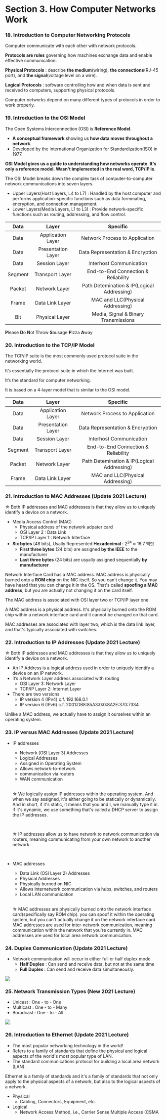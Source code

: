 # Section 3. How Computer Networks Work

### 18. Introduction to Computer Networking Protocols

Computer communicate with each other with network protocols.

**Protocols are rules** governing how machines exchange data and enable effective communication.

**Physical Protocols** : describe **the medium**(wiring), **the connections**(RJ-45 port), and **the signal**(voltage level on a wire).

**Logical Protocols** : software controlling how and when data is sent and received to computers, supporting physical protocols.

Computer networks depend on many different types of protocols in order to work properly.

### 19. Introduction to the OSI Model

The Open Systems Interconnection (OSI) is **Reference Model**.

- **A conceptual framework** showing us **how data moves throughout a network**.
- Developed by the International Organization for Standardization(ISO) in 1977.
  
**OSI Model gives us a guide to understanding how networks operate. It's only a reference model. Wasn't implemented in the real word, TCP/IP is.**

The OSI Model breaks down the complex task of computer-to-computer network communications into seven layers.

- Upper Layers(Host Layers, L4 to L7) : Handled by the host computer and performs application-specific functions such as data formmating, encryption, and connection management.
- Lower Layers(Media Layers, L1 to L3) : Provide network-specific functions such as routing, addressing, and flow control.

|   Data  |        Layer       |                  Specific                  |
|:-------:|:------------------:|:------------------------------------------:|
|   Data  |  Application Layer |       Network Process to Application       |
|   Data  | Presentation Layer |      Data Representation & Encryption      |
|   Data  |    Session Layer   |           Interhost Communication          |
| Segment |   Transport Layer  |     End-to-End Connection & Reliability    |
|  Packet |    Network Layer   | Path Detemination & IP(Logical Addressing) |
|  Frame  |   Data Link Layer  |      MAC and LLC(Physical Addressing)      |
|   Bit   |   Physical Layer   |    Media, Signal & Binary Transmissions    |

**P**lease **D**o **N**ot **T**hrow **S**ausage **P**izza **A**way

### 20. Introduction to the TCP/IP Model

The TCP/IP suite is the most commonly used protocol suite in the networking world.

It’s essentially the protocol suite in which the Internet was built.

It’s the standard for computer networking.

It is based on a 4-layer model that is similar to the OSI model.

|   Data  |        Layer       |                  Specific                  |
|:-------:|:------------------:|:------------------------------------------:|
|   Data  |  Application Layer |       Network Process to Application       |
|   Data  | Presentation Layer |      Data Representation & Encryption      |
|   Data  |    Session Layer   |           Interhost Communication          |
| Segment |   Transport Layer  |     End-to-End Connection & Reliability    |
|  Packet |    Network Layer   | Path Detemination & IP(Logical Addressing) |
|  Frame  |   Data Link Layer  |      MAC and LLC(Physical Addressing)      |

### 21. Introduction to MAC Addresses  (Update 2021 Lecture)

☆ Both IP addresses and MAC addresses is that they allow us to uniquely identify a device on a network.

- Media Access Control (MAC)
  - Physical address of the network adpater card
  - OSI Layer 2 : Data Link
  - TCP/IP Layer 1 : Network Interface 
- **Six bytes** (48 bits), Usally Represented **Hexadecimal** : $2^{24}$ $\approx$ 16.7 백만
  - **First three bytes** (24 bits) are assigned **by the IEEE** to the manufacturer
  - **Last three bytes** (24 bits) are usyally assigned sequentially **by manufacturer**

Network Interface Card has a MAC address. MAC address is physically burned onto a **ROM chip** on the NIC itself. So you can't change it. You may have heard that you can change it in the OS. That's called **spoofing a MAC address**, but you are actually not changing it on the card itself.

The MAC address is associated with OSI layer two or TCP/IP layer one.

A MAC address is a physical address. It's physically burned onto the ROM chip within a network interface card and it cannot be changed on that card.

MAC addresses are associated with layer two, which is the data link layer, and that's typically associated with switches.

### 22. Introduction to IP Addresses  (Update 2021 Lecture)

☆ Both IP addresses and MAC addresses is that they allow us to uniquely identify a device on a network.

- An IP Address is a logical address used in order to uniquely identify
a device on an IP network.
- It’s a Network Layer address associated with routing
  - OSI Layer 3: Network Layer
  - TCP/IP Layer 2: Internet Layer
- There are two versions
  - IP version 4 (IPv4) c.f. 192.168.0.1
  - IP version 6 (IPv6) c.f. 2001:DB8:85A3:0:0:8A2E:370:7334
  
Unlike a MAC address, we actually have to assign it ourselves within an operating system.

### 23. IP versus MAC Addresses  (Update 2021 Lecture)

- IP addresses  
  -  Network (OSI Layer 3) Addresses
  -  Logical Addresses
  -  Assigned in Operating System 
  -  Allows network-to-network 
  -  communication via routers 
  -  WAN communication

  <br>

  ☆ We logically assign IP addresses  within the operating system. And when we say assigned, it's either going to  be statically or dynamically. And in short, if it's static, it means that you and I, we manually type it in. If it's dynamic, we use something that's called a DHCP server to assign the IP addresses.

  <br>

  ☆ IP addresses allow us to have network to network communication via routers, meaning communicating from your own network to another network. 

  <br>

- MAC addresses
  - Data Link (OSI Layer 2) Addresses 
  - Physical Addresses 
  - Physically burned on NIC 
  - Allows internetwork communication via hubs, switches, and routers 
  - Local LAN communication

  <br>

  ☆ MAC addresses are physically burned onto the network interface card(specifically say ROM chip).  you can spoof it within the operating system, but you can't actually change it on the network interface card. MAC addresses are used for inter-network communication, meaning communication within the network that you're currently in. MAC addresses are used for local area network communication.

### 24. Duplex Communication  (Update 2021 Lecture)

- Network communication will occur in either full or half duplex mode
  - **Half Duplex** : Can send and receive data, but not at the same time
  - **Full Duplex** : Can send and receive data simultaneously.

![](images/duplex.gif)

### 25. Network Transmission Types  (New 2021 Lecture)

- Unicast : One - to - One
- Multicast : One - to - Many
- Boradcast : One - to - All

![](images/Network_Transmission_Types.png)

### 26. Introduction to Ethernet  (Update 2021 Lecture)

- The most popular networking technology in the world! 
- Refers to a family of standards that define the physical and logical aspects of the world's most popular type of LAN. 
- The standard communications protocol for building a local area network (LAN).

Ethernet is a family of standards and it's a family of standards that not only apply to the physical aspects of a network, but also to the logical aspects of a network.

- Physical
  - Cabling, Connectors, Equipment, etc.
- Logical 
  - Network Access Method, i.e., Carrier Sense Multiple Access (CSMA